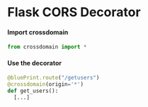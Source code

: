# Flask CORS Decorator

#### Import crossdomain
```python
from crossdomain import *
```

#### Use the decorator
```python
@bluePrint.route("/getusers")
@crossdomain(origin='*')
def get_users():
  [...]
```
